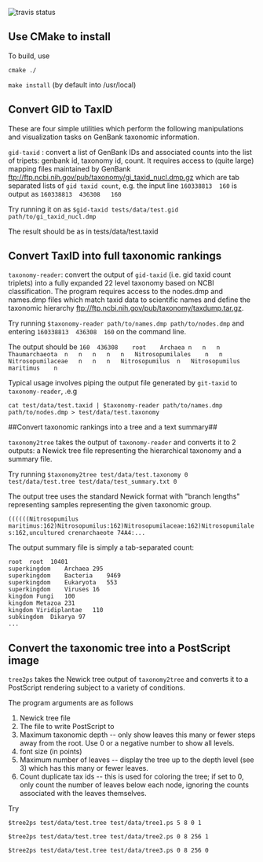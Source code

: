 ![travis status](https://travis-ci.org/spond/gb_taxonomy_tools.svg?branch=master)

## Use CMake to install ##

To build, use

`cmake ./`

`make install` (by default into /usr/local)

## Convert GID to TaxID ##

These are four simple utilities which perform the following manipulations and visualization tasks on GenBank 
taxonomic information.

`gid-taxid` : convert a list of GenBank IDs and associated counts into the list of tripets: genbank id, taxonomy id, count. 
It requires access to (quite large) mapping files maintained by GenBank <ftp://ftp.ncbi.nih.gov/pub/taxonomy/gi_taxid_nucl.dmp.gz>
which are tab separated lists of  `gid taxid count`, e.g. the input line `160338813  160` is output as `160338813  436308	160`

Try running it on as `$gid-taxid tests/data/test.gid path/to/gi_taxid_nucl.dmp` 

The result should be as in tests/data/test.taxid 

## Convert TaxID into full taxonomic rankings ##

`taxonomy-reader`: convert the output of `gid-taxid` (i.e. gid taxid count triplets) into a fully expanded 22 level 
taxonomy based on NCBI classification. The program requires access to the nodes.dmp and names.dmp files which match taxid
data to scientific names and define the taxonomic hierarchy <ftp://ftp.ncbi.nih.gov/pub/taxonomy/taxdump.tar.gz>. 

Try running
`$taxonomy-reader path/to/names.dmp path/to/nodes.dmp` and entering `160338813  436308	160` <enter> <ctrl-D> on the command line.

The output should be 
`160  436308	root	Archaea	n	n	n	Thaumarchaeota	n	n	n	n	n	Nitrosopumilales	n	n	Nitrosopumilaceae	n	n	n	Nitrosopumilus	n	Nitrosopumilus maritimus	n`

Typical usage involves piping the output file generated by `git-taxid` to `taxonomy-reader`, .e.g

`cat test/data/test.taxid | $taxonomy-reader path/to/names.dmp path/to/nodes.dmp > test/data/test.taxonomy`

##Convert taxonomic rankings into a tree and a text summary##

`taxonomy2tree` takes the output of `taxonomy-reader` and converts it to 2 outputs: a Newick tree file representing the 
hierarchical taxonomy and a summary file. 

Try running
`$taxonomy2tree test/data/test.taxonomy 0 test/data/test.tree test/data/test_summary.txt 0`

The output tree uses the standard Newick format with "branch lengths" representing samples representing the given 
taxonomic group.

`((((((Nitrosopumilus maritimus:162)Nitrosopumilus:162)Nitrosopumilaceae:162)Nitrosopumilales:162,uncultured crenarchaeote 74A4:...`

The output summary file is simply a tab-separated count:

    root  root	10401
    superkingdom	Archaea	295
    superkingdom	Bacteria	9469
    superkingdom	Eukaryota	553
    superkingdom	Viruses	16
    kingdom	Fungi	100
    kingdom	Metazoa	231
    kingdom	Viridiplantae	110
    subkingdom	Dikarya	97
    ...
  
## Convert the taxonomic tree into a PostScript image ##
  
`tree2ps` takes the Newick tree output of `taxonomy2tree` and converts it to a PostScript rendering subject to a variety of
conditions. 

The program arguments are as follows

1. Newick tree file
2. The file to write PostScript to
3. Maximum taxonomic depth -- only show leaves this many or fewer steps away from the root. Use 0 or a negative number to show all levels.
4. font size (in points)
5. Maximum number of leaves -- display the tree up to the depth level (see 3) which has this many or fewer leaves.
6. Count duplicate tax ids -- this is used for coloring the tree; if set to 0, only count the number of leaves below each node, ignoring the counts associated with the leaves themselves.
                            
Try 

`$tree2ps test/data/test.tree test/data/tree1.ps 5 8 0 1`

`$tree2ps test/data/test.tree test/data/tree2.ps 0 8 256 1`

`$tree2ps test/data/test.tree test/data/tree3.ps 0 8 256 0`
